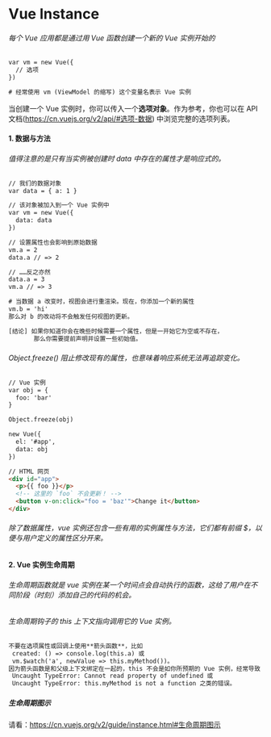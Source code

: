 # Vue Instance

###### 每个 Vue 应用都是通过用 Vue 函数创建一个新的 Vue 实例开始的
```html
var vm = new Vue({
  // 选项
})

# 经常使用 vm (ViewModel 的缩写) 这个变量名表示 Vue 实例
```

当创建一个 Vue 实例时，你可以传入一个**选项对象**。作为参考，你也可以在 API 文档(https://cn.vuejs.org/v2/api/#选项-数据) 中浏览完整的选项列表。


#### 1. 数据与方法

###### 值得注意的是只有当实例被创建时 data 中存在的属性才是响应式的。
```html
// 我们的数据对象
var data = { a: 1 }

// 该对象被加入到一个 Vue 实例中
var vm = new Vue({
  data: data
})

// 设置属性也会影响到原始数据
vm.a = 2
data.a // => 2

// ……反之亦然
data.a = 3
vm.a // => 3

# 当数据 a 改变时，视图会进行重渲染。现在，你添加一个新的属性
vm.b = 'hi'
那么对 b 的改动将不会触发任何视图的更新。

[结论] 如果你知道你会在晚些时候需要一个属性，但是一开始它为空或不存在，
       那么你需要提前声明并设置一些初始值。
```

###### Object.freeze() 阻止修改现有的属性，也意味着响应系统无法再追踪变化。
```html
// Vue 实例
var obj = {
  foo: 'bar'
}

Object.freeze(obj)

new Vue({
  el: '#app',
  data: obj
})

// HTML 网页
<div id="app">
  <p>{{ foo }}</p>
  <!-- 这里的 `foo` 不会更新！ -->
  <button v-on:click="foo = 'baz'">Change it</button>
</div>
```

###### 除了数据属性，vue 实例还包含一些有用的实例属性与方法，它们都有前缀 $，以便与用户定义的属性区分开来。


#### 2. Vue 实例生命周期

###### 生命周期函数就是 vue 实例在某一个时间点会自动执行的函数，这给了用户在不同阶段（时刻）添加自己的代码的机会。

###### 生命周期钩子的 this 上下文指向调用它的 Vue 实例。
```html
不要在选项属性或回调上使用**箭头函数**，比如
 created: () => console.log(this.a) 或
 vm.$watch('a', newValue => this.myMethod())。
因为箭头函数是和父级上下文绑定在一起的，this 不会是如你所预期的 Vue 实例，经常导致
 Uncaught TypeError: Cannot read property of undefined 或
 Uncaught TypeError: this.myMethod is not a function 之类的错误。
```

##### 生命周期图示
请看：https://cn.vuejs.org/v2/guide/instance.html#生命周期图示
